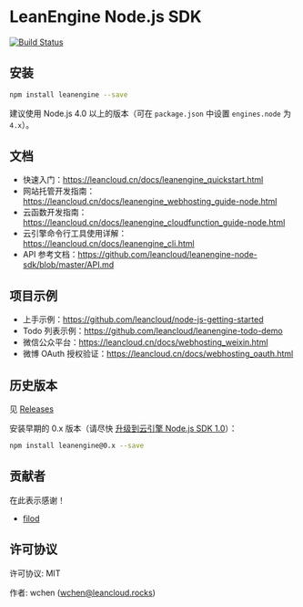 # LeanEngine Node.js SDK

[![Build Status](https://travis-ci.org/leancloud/leanengine-node-sdk.svg?branch=master)](https://travis-ci.org/leancloud/leanengine-node-sdk)

## 安装

```bash
npm install leanengine --save
```

建议使用 Node.js 4.0 以上的版本（可在 `package.json` 中设置 `engines.node` 为 `4.x`）。

## 文档

* 快速入门：<https://leancloud.cn/docs/leanengine_quickstart.html>
* 网站托管开发指南：<https://leancloud.cn/docs/leanengine_webhosting_guide-node.html>
* 云函数开发指南：<https://leancloud.cn/docs/leanengine_cloudfunction_guide-node.html>
* 云引擎命令行工具使用详解：<https://leancloud.cn/docs/leanengine_cli.html>
* API 参考文档：<https://github.com/leancloud/leanengine-node-sdk/blob/master/API.md>

## 项目示例

* 上手示例：<https://github.com/leancloud/node-js-getting-started>
* Todo 列表示例：<https://github.com/leancloud/leanengine-todo-demo>
* 微信公众平台：<https://leancloud.cn/docs/webhosting_weixin.html>
* 微博 OAuth 授权验证：<https://leancloud.cn/docs/webhosting_oauth.html>

## 历史版本

见 [Releases](https://github.com/leancloud/leanengine-node-sdk/releases)

安装早期的 0.x 版本（请尽快 [升级到云引擎 Node.js SDK 1.0](https://leancloud.cn/docs/leanengine-node-sdk-upgrade-1.html)）：

```bash
npm install leanengine@0.x --save
```

## 贡献者

在此表示感谢！

* [filod](https://github.com/filod)

## 许可协议

许可协议: MIT

作者: wchen (wchen@leancloud.rocks)
